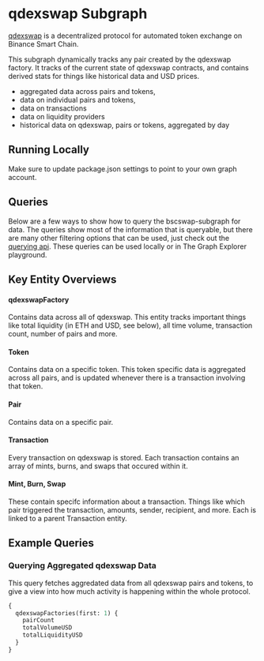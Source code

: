 # qdexswap Subgraph

[qdexswap]() is a decentralized protocol for automated token exchange on Binance Smart Chain.

This subgraph dynamically tracks any pair created by the qdexswap factory. It tracks of the current state of qdexswap contracts, and contains derived stats for things like historical data and USD prices.

- aggregated data across pairs and tokens,
- data on individual pairs and tokens,
- data on transactions
- data on liquidity providers
- historical data on qdexswap, pairs or tokens, aggregated by day

## Running Locally

Make sure to update package.json settings to point to your own graph account.

## Queries

Below are a few ways to show how to query the bscswap-subgraph for data. The queries show most of the information that is queryable, but there are many other filtering options that can be used, just check out the [querying api](https://thegraph.com/docs/graphql-api). These queries can be used locally or in The Graph Explorer playground.

## Key Entity Overviews

#### qdexswapFactory

Contains data across all of qdexswap. This entity tracks important things like total liquidity (in ETH and USD, see below), all time volume, transaction count, number of pairs and more.

#### Token

Contains data on a specific token. This token specific data is aggregated across all pairs, and is updated whenever there is a transaction involving that token.

#### Pair

Contains data on a specific pair.

#### Transaction

Every transaction on qdexswap is stored. Each transaction contains an array of mints, burns, and swaps that occured within it.

#### Mint, Burn, Swap

These contain specifc information about a transaction. Things like which pair triggered the transaction, amounts, sender, recipient, and more. Each is linked to a parent Transaction entity.

## Example Queries

### Querying Aggregated qdexswap Data

This query fetches aggredated data from all qdexswap pairs and tokens, to give a view into how much activity is happening within the whole protocol.

```graphql
{
  qdexswapFactories(first: 1) {
    pairCount
    totalVolumeUSD
    totalLiquidityUSD
  }
}
```
